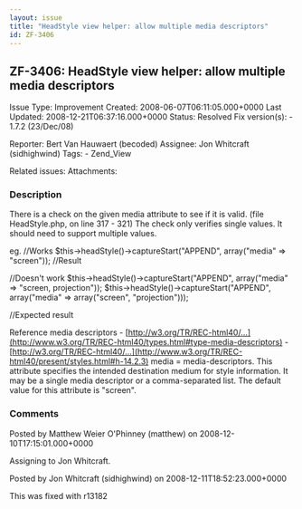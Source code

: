 ```yaml
---
layout: issue
title: "HeadStyle view helper: allow multiple media descriptors"
id: ZF-3406
---
```


ZF-3406: HeadStyle view helper: allow multiple media descriptors 
-----------------------------------------------------------------

 Issue Type: Improvement Created: 2008-06-07T06:11:05.000+0000 Last Updated: 2008-12-21T06:37:16.000+0000 Status: Resolved Fix version(s): - 1.7.2 (23/Dec/08)
 
 Reporter:  Bert Van Hauwaert (becoded)  Assignee:  Jon Whitcraft (sidhighwind)  Tags: - Zend\_View
 
 Related issues: 
 Attachments: 
### Description

There is a check on the given media attribute to see if it is valid. (file HeadStyle.php, on line 317 - 321) The check only verifies single values. It should need to support multiple values.

eg. //Works $this->headStyle()->captureStart("APPEND", array("media" => "screen")); //Result

//Doesn't work $this->headStyle()->captureStart("APPEND", array("media" => "screen, projection")); $this->headStyle()->captureStart("APPEND", array("media" => array("screen", "projection")));

//Expected result

Reference media descriptors - [http://w3.org/TR/REC-html40/…](http://www.w3.org/TR/REC-html40/types.html#type-media-descriptors) - [http://w3.org/TR/REC-html40/…](http://www.w3.org/TR/REC-html40/present/styles.html#h-14.2.3) media = media-descriptors. This attribute specifies the intended destination medium for style information. It may be a single media descriptor or a comma-separated list. The default value for this attribute is "screen".

 

 

### Comments

Posted by Matthew Weier O'Phinney (matthew) on 2008-12-10T17:15:01.000+0000

Assigning to Jon Whitcraft.

 

 

Posted by Jon Whitcraft (sidhighwind) on 2008-12-11T18:52:23.000+0000

This was fixed with r13182

 

 